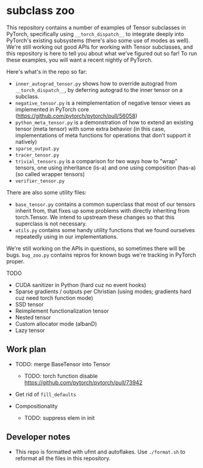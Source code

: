 # subclass zoo

This repository contains a number of examples of Tensor subclasses in PyTorch,
specifically using `__torch_dispatch__` to integrate deeply into PyTorch's
existing subsystems (there's also some use of modes as well).  We're still
working out good APIs for working with Tensor subclasses, and this repository
is here to tell you about what we've figured out so far!  To run these
examples, you will want a recent nightly of PyTorch.

Here's what's in the repo so far:

- `inner_autograd_tensor.py` shows how to override autograd from
  `__torch_dispatch__`, by deferring autograd to the inner tensor on a
  subclass.
- `negative_tensor.py` is a reimplementation of negative tensor views as
  implemented in PyTorch core (https://github.com/pytorch/pytorch/pull/56058)
- `python_meta_tensor.py` is a demonstration of how to extend an existing
  tensor (meta tensor) with some extra behavior (in this case, implementations
  of meta functions for operations that don't support it natively)
- `sparse_output.py`
- `tracer_tensor.py`
- `trivial_tensors.py` is a comparison for two ways how to "wrap" tensors,
  one using inheritance (is-a) and one using composition (has-a) (so called
  wrapper tensors)
- `verifier_tensor.py`

There are also some utility files:

- `base_tensor.py` contains a common superclass that most of our tensors
  inherit from, that fixes up some problems with directly inheriting from
  torch.Tensor.  We intend to upstream these changes so that this superclass
  is not necessary.
- `utils.py` contains some handy utility functions that we found ourselves
  repeatedly using in our implementations.

We're still working on the APIs in questions, so sometimes there will be bugs.
`bug_zoo.py` contains repros for known bugs we're tracking in PyTorch proper.

TODO

- CUDA sanitizer in Python (hard cuz no event hooks)
- Sparse gradients / outputs per Christian (using modes; gradients hard cuz
  need torch function mode)
- SSD tensor
- Reimplement functionalization tensor
- Nested tensor
- Custom allocator mode (albanD)
- Lazy tensor

## Work plan

* TODO: merge BaseTensor into Tensor
  * TODO: torch function disable https://github.com/pytorch/pytorch/pull/73942
* Get rid of `fill_defaults`

* Compositionality
  * TODO: suppress elem in init

## Developer notes

* This repo is formatted with ufmt and autoflakes.  Use `./format.sh` to
  reformat all the files in this repository.

